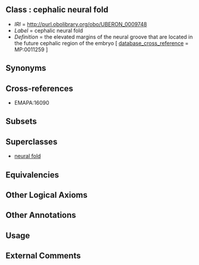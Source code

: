 
## Class : cephalic neural fold

 * *IRI* = http://purl.obolibrary.org/obo/UBERON_0009748
 * *Label* = cephalic neural fold
 * *Definition* = the elevated margins of the neural groove that are located in the future cephalic region of the embryo [ [database_cross_reference](../../ef/oboInOwl#hasDbXref.md) = MP:0011259 ]

## Synonyms


## Cross-references

 * EMAPA:16090

## Subsets


## Superclasses

 * [neural fold](../../UBERON/62/UBERON_0005062.md)

## Equivalencies


## Other Logical Axioms


## Other Annotations


## Usage


## External Comments

